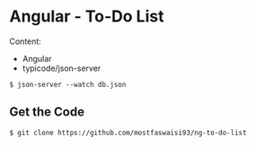 # Angular - To-Do List

Content:

- Angular
- typicode/json-server

```
$ json-server --watch db.json
```

## Get the Code

```
$ git clone https://github.com/mostfaswaisi93/ng-to-do-list
```